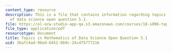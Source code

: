 ```yaml
---
content_type: resource
description: This is a file that contains information regarding topics in mathematics
  of data science open question 5.1.
file: https://ol-ocw-studio-app-qa.s3.amazonaws.com/courses/18-s096-topics-in-mathematics-of-data-science-fall-2015/3bafc4ad96ed64529b9c24cd75777216_MIT18_S096F15_Open5.1.pdf
file_type: application/pdf
resourcetype: Document
title: Topics in Mathematics of Data Science Open Question 5.1
uid: 3bafc4ad-96ed-6452-9b9c-24cd75777216
---
```

